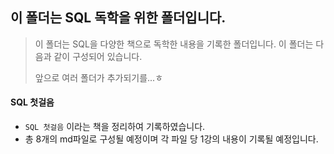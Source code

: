 ## 이 폴더는 SQL 독학을 위한 폴더입니다.

> 이 폴더는 SQL을 다양한 책으로 독학한 내용을 기록한 폴더입니다. 이 폴더는 다음과 같이 구성되어 있습니다.
>
> 앞으로 여러 폴더가 추가되기를...ㅎ



#### SQL 첫걸음

- `SQL 첫걸음` 이라는 책을 정리하여 기록하였습니다.
- 총 8개의 md파일로 구성될 예정이며 각 파일 당 1강의 내용이 기록될 예정입니다.